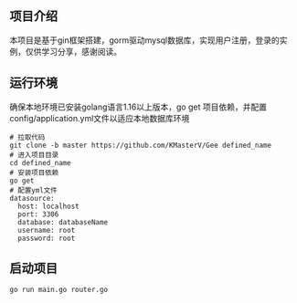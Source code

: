 ## 项目介绍

本项目是基于gin框架搭建，gorm驱动mysql数据库，实现用户注册，登录的实例，仅供学习分享，感谢阅读。

## 运行环境

确保本地环境已安装golang语言1.16以上版本，go get 项目依赖，并配置config/application.yml文件以适应本地数据库环境

```
# 拉取代码
git clone -b master https://github.com/KMasterV/Gee defined_name
# 进入项目目录
cd defined_name
# 安装项目依赖
go get
# 配置yml文件
datasource:
  host: localhost
  port: 3306
  database: databaseName
  username: root
  password: root
```

## 启动项目

```
go run main.go router.go
```

